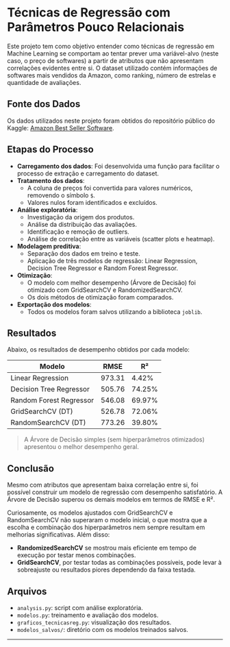 # Técnicas de Regressão com Parâmetros Pouco Relacionais

Este projeto tem como objetivo entender como técnicas de regressão em Machine Learning se comportam ao tentar prever uma variável-alvo (neste caso, o preço de softwares) a partir de atributos que não apresentam correlações evidentes entre si. O dataset utilizado contém informações de softwares mais vendidos da Amazon, como ranking, número de estrelas e quantidade de avaliações.

## Fonte dos Dados

Os dados utilizados neste projeto foram obtidos do repositório público do Kaggle: [Amazon Best Seller Software](https://www.kaggle.com/datasets/PromptCloudHQ/amazon-best-seller-software).

## Etapas do Processo

- **Carregamento dos dados**: Foi desenvolvida uma função para facilitar o processo de extração e carregamento do dataset.
- **Tratamento dos dados**:
  - A coluna de preços foi convertida para valores numéricos, removendo o símbolo `$`.
  - Valores nulos foram identificados e excluídos.
- **Análise exploratória**:
  - Investigação da origem dos produtos.
  - Análise da distribuição das avaliações.
  - Identificação e remoção de outliers.
  - Análise de correlação entre as variáveis (scatter plots e heatmap).
- **Modelagem preditiva**:
  - Separação dos dados em treino e teste.
  - Aplicação de três modelos de regressão: Linear Regression, Decision Tree Regressor e Random Forest Regressor.
- **Otimização**:
  - O modelo com melhor desempenho (Árvore de Decisão) foi otimizado com GridSearchCV e RandomizedSearchCV.
  - Os dois métodos de otimização foram comparados.
- **Exportação dos modelos**:
  - Todos os modelos foram salvos utilizando a biblioteca `joblib`.

## Resultados

Abaixo, os resultados de desempenho obtidos por cada modelo:

| Modelo                   | RMSE   | R²     |
|--------------------------|--------|--------|
| Linear Regression        | 973.31 | 4.42%  |
| Decision Tree Regressor | 505.76 | 74.25% |
| Random Forest Regressor | 546.08 | 69.97% |
| GridSearchCV (DT)        | 526.78 | 72.06% |
| RandomSearchCV (DT)      | 773.26 | 39.80% |

> A Árvore de Decisão simples (sem hiperparâmetros otimizados) apresentou o melhor desempenho geral.

## Conclusão

Mesmo com atributos que apresentam baixa correlação entre si, foi possível construir um modelo de regressão com desempenho satisfatório. A Árvore de Decisão superou os demais modelos em termos de RMSE e R².

Curiosamente, os modelos ajustados com GridSearchCV e RandomSearchCV não superaram o modelo inicial, o que mostra que a escolha e combinação dos hiperparâmetros nem sempre resultam em melhorias significativas. Além disso:

- **RandomizedSearchCV** se mostrou mais eficiente em tempo de execução por testar menos combinações.
- **GridSearchCV**, por testar todas as combinações possíveis, pode levar à sobreajuste ou resultados piores dependendo da faixa testada.

## Arquivos

- `analysis.py`: script com análise exploratória.
- `modelos.py`: treinamento e avaliação dos modelos.
- `graficos_tecnicasreg.py`: visualização dos resultados.
- `modelos_salvos/`: diretório com os modelos treinados salvos.

---


